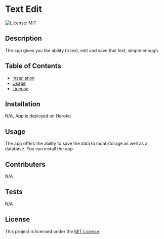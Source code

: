 # Text Edit

  ![License: MIT](https://img.shields.io/badge/License-MIT-yellow.svg)

## Description

The app gives you the ability to text, edit and save that text, simple enough.

## Table of Contents

- [Installation](#installation)
- [Usage](#usage)
- [License](#license)

## Installation

N/A, App is deployed on Heroku

## Usage

The app offers the ability to save the data to local storage as well as a database. You can install the app

## Contributers

N/A

## Tests

N/A

## License

This project is licensed under the [MIT License](https://opensource.org/license/MIT).